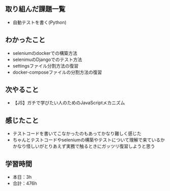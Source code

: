 ## 取り組んだ課題一覧
- 自動テストを書く(Python)

## わかったこと
- seleniumのdockerでの構築方法
- selenimuのDjangoでのテスト方法
- settingsファイル分割方法の復習
- docker-composeファイルの分割方法の復習


## 次やること
- 【JS】ガチで学びたい人のためのJavaScriptメカニズム
 

## 感じたこと    
- テストコードを書いてこなかったのもあってかなり難しく感じた
- ちゃんとテストコードやseleniumの構築やテストについて理解で来ているかかなり怪しいがとりあえず実務で触るときにガッツリ復習しようと思う                                                                                                                                                                                                                                                                                                                                                                                                                                                                                                                                                                                                                                                                            
                                                                                             
                                    
## 学習時間
- 本日：3h
- 合計：476h